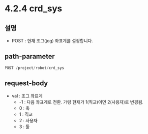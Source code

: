 ﻿# 4.2.4 crd_sys

## 설명

- POST : 현재 조그(jog) 좌표계를 설정합니다.

## path-parameter

```python
POST /project/robot/crd_sys
```

## request-body

- val : 조그 좌표계
  - -1 : 다음 좌표계로 전환. 가령 현재가 1(직교)이면 2(사용자)로 변경됨.
  - 0 : 축
  - 1 : 직교
  - 2 : 사용자
  - 3 : 툴
